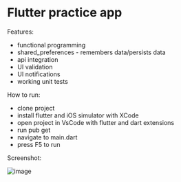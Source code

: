 # Flutter practice app

Features:

- functional programming
- shared_preferences - remembers data/persists data
- api integration
- UI validation
- UI notifications
- working unit tests

How to run:

- clone project
- install flutter and iOS simulator with XCode
- open project in VsCode with flutter and dart extensions
- run pub get
- navigate to main.dart
- press F5 to run 

Screenshot:

![image](https://github.com/jfajardo-equinix/TodoApp/assets/116493362/0fcb2729-46e0-48ed-ba6a-e3bab6585a5d)
